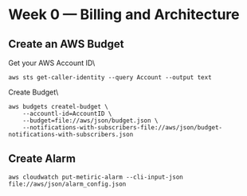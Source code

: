 # Week 0 — Billing and Architecture

## Create an AWS Budget

Get your AWS Account ID\
```
aws sts get-caller-identity --query Account --output text
```

Create Budget\
```
aws budgets createl-budget \
    --accountl-id=AccountID \
    --budget=file://aws/json/budget.json \
    --notifications-with-subscribers-file://aws/json/budget-notifications-with-subscribers.json
```

## Create Alarm
```
aws cloudwatch put-metiric-alarm --cli-input-json file://aws/json/alarm_config.json
```